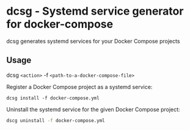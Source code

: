 # dcsg - Systemd service generator for docker-compose

dcsg generates systemd services for your Docker Compose projects

## Usage

dcsg `<action>` -f `<path-to-a-docker-compose-file>`

Register a Docker Compose project as a systemd service:

```bas
dcsg install -f docker-compose.yml
```

Uninstall the systemd service for the given Docker Compose project:

```bash
dscg uninstall -f docker-compose.yml
```

